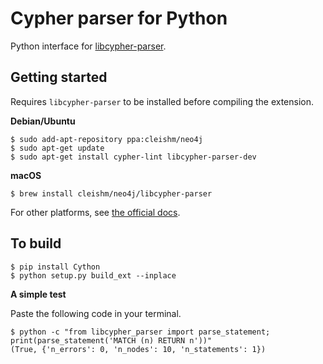 # Cypher parser for Python

Python interface for [libcypher-parser](https://cleishm.github.io/libcypher-parser/).

## Getting started

Requires `libcypher-parser` to be installed before compiling the extension.

**Debian/Ubuntu**

```
$ sudo add-apt-repository ppa:cleishm/neo4j
$ sudo apt-get update
$ sudo apt-get install cypher-lint libcypher-parser-dev
```

**macOS**

```
$ brew install cleishm/neo4j/libcypher-parser
```

For other platforms, see [the official docs](http://cleishm.github.io/libcypher-parser/#building).

## To build

```
$ pip install Cython
$ python setup.py build_ext --inplace
```

**A simple test**

Paste the following code in your terminal.

```
$ python -c "from libcypher_parser import parse_statement; print(parse_statement('MATCH (n) RETURN n'))"
(True, {'n_errors': 0, 'n_nodes': 10, 'n_statements': 1})
```

